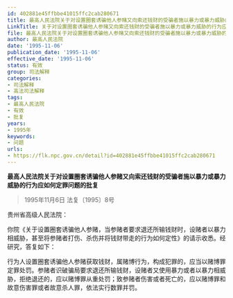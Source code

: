 ```yaml
---
id: 402881e45ffbbe41015ffc2cab280671
title: 最高人民法院关于对设置圈套诱骗他人参赌又向索还钱财的受骗者施以暴力或暴力威胁的行为应如何定罪问题的批复
LinkTitle: 关于对设置圈套诱骗他人参赌又向索还钱财的受骗者施以暴力或暴力威胁的行为应如何定罪问题的批复（1995）
file: 最高人民法院关于对设置圈套诱骗他人参赌又向索还钱财的受骗者施以暴力或暴力威胁的行为应如何定罪问题的批复_19951106_402881e45ffbbe41015ffc2cab280671.docx
author: 最高人民法院
date: '1995-11-06'
publication_date: '1995-11-06'
effective_date: '1995-11-06'
status: 有效
group: 司法解释
categories:
- 司法解释
- 高法司法解释
tags:
- 最高人民法院
- 有效
- 批复
years:
- 1995年
keywords:
- 问题
urls:
- https://flk.npc.gov.cn/detail?id=402881e45ffbbe41015ffc2cab280671
---
```


**最高人民法院关于对设置圈套诱骗他人参赌又向索还钱财的受骗者施以暴力或暴力威胁的行为应如何定罪问题的批复**

> 1995年11月6日 法复〔1995〕8号

贵州省高级人民法院：

你院《关于设置圈套诱骗他人参赌，当参赌者要求退还所输钱财时，设赌者以暴力相威胁，甚至将参赌者打伤、杀伤并将钱财带走的行为如何定性》的请示收悉。经研究，答复如下：

行为人设置圈套诱骗他人参赌获取钱财，属赌博行为，构成犯罪的，应当以赌博罪定罪处罚。参赌者识破骗局要求退还所输钱财，设赌者又使用暴力或者以暴力相威胁，拒绝退还的，应以赌博罪从重处罚；致参赌者伤害或者死亡的，应以赌博罪和故意伤害罪或者故意杀人罪，依法实行数罪并罚。
